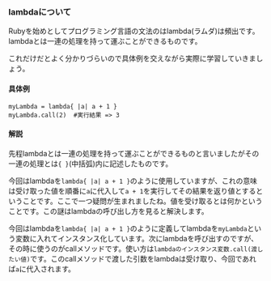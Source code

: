 ### lambdaについて

Rubyを始めとしてプログラミング言語の文法のはlambda(ラムダ)は頻出です。lambdaとは一連の処理を持って運ぶことができるものです。

これだけだとよく分かりづらいので具体例を交えながら実際に学習していきましょう。

#### 具体例
```
myLambda = lambda{ |a| a + 1 }
myLambda.call(2)  #実行結果 => 3
```

#### 解説
先程lambdaとは一連の処理を持って運ぶことができるものと言いましたがその一連の処理とは`{ }`(中括弧)内に記述したものです。

今回はlambdaを`lambda{ |a| a + 1 }`のように使用していますが、これの意味は受け取った値を順番に`a`に代入して`a + 1`を実行してその結果を返り値とするということです。ここで一つ疑問が生まれましたね。値を受け取るとは何かということです。この謎はlambdaの呼び出し方を見ると解決します。

今回はlambdaを`lambda{ |a| a + 1 }`のように定義してlambdaを`myLambda`という変数に入れてインスタンス化しています。次にlambdaを呼び出すのですが、その時に使うのがcallメソッドです。使い方は`lambdaのインスタンス変数.call(渡したい値)`です。このcallメソッドで渡した引数をlambdaは受け取り、今回であれば`a`に代入されます。

